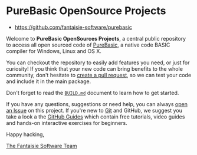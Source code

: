 # PureBasic OpenSource Projects

- https://github.com/fantaisie-software/purebasic

Welcome to __PureBasic OpenSources Projects__, a central public repository to access all open sourced code of [PureBasic], a native code BASIC compiler for Windows, Linux and OS X.

You can checkout the repository to easily add features you need, or just for curiosity!
If you think that your new code can bring benefits to the whole community, don't hesitate to [create a pull request], so we can test your code and include it in the main package.

Don't forget to read the [`BUILD.md`](./BUILD.md) document to learn how to get started.

If you have any questions, suggestions or need help, you can always [open an Issue] on this project.
If you're new to [Git] and GitHub, we suggest you take a look a the [GitHub Guides] which contain free tutorials, video guides and hands-on interactive exercises for beginners.


Happy hacking,

[The Fantaisie Software Team]

<!-----------------------------------------------------------------------------
                               REFERENCE LINKS
------------------------------------------------------------------------------>

[open an Issue]: https://github.com/fantaisie-software/purebasic/issues/new "Open an Issue and talk to us!"

[The Fantaisie Software Team]: https://www.purebasic.com/support.php "More info about the Fantaisie Software Team"
[PureBasic]: https://www.purebasic.com "Visit PureBasic website"

<!-- 3r party websites -->

[Git]: https://git-scm.com "Visit Git website"

<!-- references -->

[create a pull request]: https://help.github.com/en/desktop/contributing-to-projects/creating-a-pull-request "Learn how to create pull requests"
[GitHub Guides]: https://guides.github.com "Go to GitHub Guides"

<!-- EOF -->
